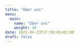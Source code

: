 ```yaml
---
title: "Über uns"
menu:
  main:
    name: "Über uns"
    weight: 10
date: 2021-04-23T17:50:01+02:00
draft: false
---
```


